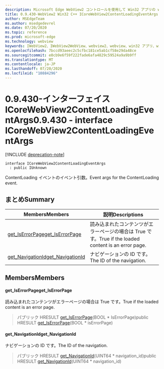 ```yaml
---
description: Microsoft Edge WebView2 コントロールを使用して Win32 アプリの web コンテンツをホストする
title: 0.9.430-WebView2 Win32 C++ ICoreWebView2ContentLoadingEventArgs
author: MSEdgeTeam
ms.author: msedgedevrel
ms.date: 07/20/2020
ms.topic: reference
ms.prod: microsoft-edge
ms.technology: webview
keywords: IWebView2、IWebView2WebView、webview2、webview、win32 アプリ、win32、edge、ICoreWebView2、ICoreWebView2Host、browser control、edge html
ms.openlocfilehash: 7bccd93aeec2c5cfbc181ce5ab1cf58e29da48ce
ms.sourcegitcommit: e0cb9e6f59f222fade6afa4829c59524a9a9b9ff
ms.translationtype: MT
ms.contentlocale: ja-JP
ms.lasthandoff: 07/20/2020
ms.locfileid: "10884296"
---
```

# <span data-ttu-id="e712b-104">0.9.430-インターフェイス ICoreWebView2ContentLoadingEventArgs</span><span class="sxs-lookup"><span data-stu-id="e712b-104">0.9.430 - interface ICoreWebView2ContentLoadingEventArgs</span></span> 

[!INCLUDE [deprecation-note](../../includes/deprecation-note.md)]

```
interface ICoreWebView2ContentLoadingEventArgs
  : public IUnknown
```

<span data-ttu-id="e712b-105">ContentLoading イベントのイベント引数。</span><span class="sxs-lookup"><span data-stu-id="e712b-105">Event args for the ContentLoading event.</span></span>

## <span data-ttu-id="e712b-106">まとめ</span><span class="sxs-lookup"><span data-stu-id="e712b-106">Summary</span></span>

 <span data-ttu-id="e712b-107">Members</span><span class="sxs-lookup"><span data-stu-id="e712b-107">Members</span></span>                        | <span data-ttu-id="e712b-108">説明</span><span class="sxs-lookup"><span data-stu-id="e712b-108">Descriptions</span></span>
--------------------------------|---------------------------------------------
[<span data-ttu-id="e712b-109">get_IsErrorPage</span><span class="sxs-lookup"><span data-stu-id="e712b-109">get_IsErrorPage</span></span>](#get_iserrorpage) | <span data-ttu-id="e712b-110">読み込まれたコンテンツがエラーページの場合は True です。</span><span class="sxs-lookup"><span data-stu-id="e712b-110">True if the loaded content is an error page.</span></span>
[<span data-ttu-id="e712b-111">get_NavigationId</span><span class="sxs-lookup"><span data-stu-id="e712b-111">get_NavigationId</span></span>](#get_navigationid) | <span data-ttu-id="e712b-112">ナビゲーションの ID です。</span><span class="sxs-lookup"><span data-stu-id="e712b-112">The ID of the navigation.</span></span>

## <span data-ttu-id="e712b-113">Members</span><span class="sxs-lookup"><span data-stu-id="e712b-113">Members</span></span>

#### <span data-ttu-id="e712b-114">get_IsErrorPage</span><span class="sxs-lookup"><span data-stu-id="e712b-114">get_IsErrorPage</span></span> 

<span data-ttu-id="e712b-115">読み込まれたコンテンツがエラーページの場合は True です。</span><span class="sxs-lookup"><span data-stu-id="e712b-115">True if the loaded content is an error page.</span></span>

> <span data-ttu-id="e712b-116">パブリック HRESULT [get_IsErrorPage](#get_iserrorpage)(BOOL \* IsErrorPage)</span><span class="sxs-lookup"><span data-stu-id="e712b-116">public HRESULT [get_IsErrorPage](#get_iserrorpage)(BOOL \* isErrorPage)</span></span>

#### <span data-ttu-id="e712b-117">get_NavigationId</span><span class="sxs-lookup"><span data-stu-id="e712b-117">get_NavigationId</span></span> 

<span data-ttu-id="e712b-118">ナビゲーションの ID です。</span><span class="sxs-lookup"><span data-stu-id="e712b-118">The ID of the navigation.</span></span>

> <span data-ttu-id="e712b-119">パブリック HRESULT [get_NavigationId](#get_navigationid)(UINT64 \* navigation_id)</span><span class="sxs-lookup"><span data-stu-id="e712b-119">public HRESULT [get_NavigationId](#get_navigationid)(UINT64 \* navigation_id)</span></span>

